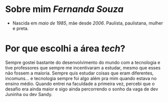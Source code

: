 # Sobre mim *Fernanda Souza*

- Nascida em *maio de 1985*, mãe desde *2006*. Paulista, paulistana, mulher e preta.

# Por que escolhi a área *tech*?
Sempre gostei bastante do desenvolvimento do mundo com a tecnologia e tive professores que sempre me incentivaram a estudar, mesmo que esses não fossem a maioria. Sempre quis estudar coisas que eram diferentes, incomuns... e tecnologia sempre foi algo além pra mim quando estava no ensino médio. Quando entrei na faculdade a primeira vez, percebi que o desafio era ainda maior e sigo ainda percorrendo o sonho da vaga de dev Juninha ou dev Sandy.
